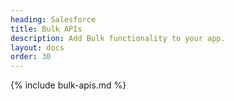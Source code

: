 ```yaml
---
heading: Salesforce
title: Bulk APIs
description: Add Bulk functionality to your app.
layout: docs
order: 30
---
```


{% include bulk-apis.md %}
